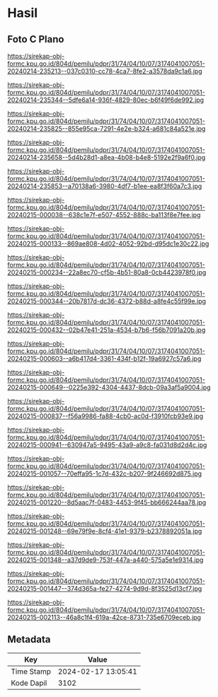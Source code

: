 # Hasil

## Foto C Plano

https://sirekap-obj-formc.kpu.go.id/804d/pemilu/pdpr/31/74/04/10/07/3174041007051-20240214-235213--037c0310-cc78-4ca7-8fe2-a3578da9c1a6.jpg

https://sirekap-obj-formc.kpu.go.id/804d/pemilu/pdpr/31/74/04/10/07/3174041007051-20240214-235344--5dfe6a14-936f-4829-80ec-b6f49f6de992.jpg

https://sirekap-obj-formc.kpu.go.id/804d/pemilu/pdpr/31/74/04/10/07/3174041007051-20240214-235825--855e95ca-7291-4e2e-b324-a681c84a521e.jpg

https://sirekap-obj-formc.kpu.go.id/804d/pemilu/pdpr/31/74/04/10/07/3174041007051-20240214-235658--5d4b28d1-a8ea-4b08-b4e8-5192e2f9a6f0.jpg

https://sirekap-obj-formc.kpu.go.id/804d/pemilu/pdpr/31/74/04/10/07/3174041007051-20240214-235853--a70138a6-3980-4df7-b1ee-ea8f3f60a7c3.jpg

https://sirekap-obj-formc.kpu.go.id/804d/pemilu/pdpr/31/74/04/10/07/3174041007051-20240215-000038--638c1e7f-e507-4552-888c-ba113f8e7fee.jpg

https://sirekap-obj-formc.kpu.go.id/804d/pemilu/pdpr/31/74/04/10/07/3174041007051-20240215-000133--869ae808-4d02-4052-92bd-d95dc1e30c22.jpg

https://sirekap-obj-formc.kpu.go.id/804d/pemilu/pdpr/31/74/04/10/07/3174041007051-20240215-000234--22a8ec70-cf5b-4b51-80a8-0cb4423978f0.jpg

https://sirekap-obj-formc.kpu.go.id/804d/pemilu/pdpr/31/74/04/10/07/3174041007051-20240215-000344--20b7817d-dc36-4372-b88d-a8fe4c55f99e.jpg

https://sirekap-obj-formc.kpu.go.id/804d/pemilu/pdpr/31/74/04/10/07/3174041007051-20240215-000432--02b47e41-251a-4534-b7b6-f56b7091a20b.jpg

https://sirekap-obj-formc.kpu.go.id/804d/pemilu/pdpr/31/74/04/10/07/3174041007051-20240215-000603--a6b417d4-3361-434f-b12f-19a6927c57a6.jpg

https://sirekap-obj-formc.kpu.go.id/804d/pemilu/pdpr/31/74/04/10/07/3174041007051-20240215-000649--0225e392-4304-4437-8dcb-09a3af5a9004.jpg

https://sirekap-obj-formc.kpu.go.id/804d/pemilu/pdpr/31/74/04/10/07/3174041007051-20240215-000837--f56a9986-fa88-4cb0-ac0d-f3910fcb93e9.jpg

https://sirekap-obj-formc.kpu.go.id/804d/pemilu/pdpr/31/74/04/10/07/3174041007051-20240215-000941--630947a5-9495-43a9-a9c8-fa031d8d2d4c.jpg

https://sirekap-obj-formc.kpu.go.id/804d/pemilu/pdpr/31/74/04/10/07/3174041007051-20240215-001057--70effa95-1c7d-432c-b207-9f246692d875.jpg

https://sirekap-obj-formc.kpu.go.id/804d/pemilu/pdpr/31/74/04/10/07/3174041007051-20240215-001220--8d5aac7f-0483-4453-9f45-bb666244aa78.jpg

https://sirekap-obj-formc.kpu.go.id/804d/pemilu/pdpr/31/74/04/10/07/3174041007051-20240215-001248--69e79f9e-8cf4-41e1-9379-b2378892051a.jpg

https://sirekap-obj-formc.kpu.go.id/804d/pemilu/pdpr/31/74/04/10/07/3174041007051-20240215-001348--a37d9de9-753f-447a-a440-575a5e1e9314.jpg

https://sirekap-obj-formc.kpu.go.id/804d/pemilu/pdpr/31/74/04/10/07/3174041007051-20240215-001447--374d365a-fe27-4274-9d9d-8f3525d13cf7.jpg

https://sirekap-obj-formc.kpu.go.id/804d/pemilu/pdpr/31/74/04/10/07/3174041007051-20240215-002113--46a8c1f4-619a-42ce-8731-735e6709eceb.jpg


## Metadata

| Key        | Value               |
| ---------- | ------------------- |
| Time Stamp | 2024-02-17 13:05:41 |
| Kode Dapil | 3102                |



